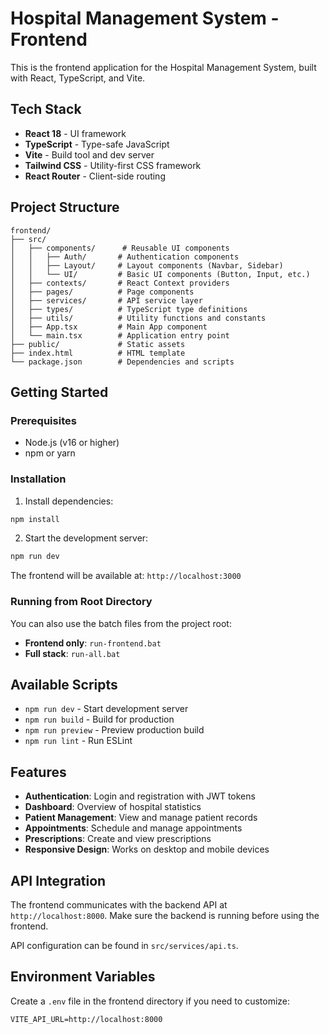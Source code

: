 # Hospital Management System - Frontend

This is the frontend application for the Hospital Management System, built with React, TypeScript, and Vite.

## Tech Stack

- **React 18** - UI framework
- **TypeScript** - Type-safe JavaScript
- **Vite** - Build tool and dev server
- **Tailwind CSS** - Utility-first CSS framework
- **React Router** - Client-side routing

## Project Structure

```
frontend/
├── src/
│   ├── components/      # Reusable UI components
│   │   ├── Auth/       # Authentication components
│   │   ├── Layout/     # Layout components (Navbar, Sidebar)
│   │   └── UI/         # Basic UI components (Button, Input, etc.)
│   ├── contexts/       # React Context providers
│   ├── pages/          # Page components
│   ├── services/       # API service layer
│   ├── types/          # TypeScript type definitions
│   ├── utils/          # Utility functions and constants
│   ├── App.tsx         # Main App component
│   └── main.tsx        # Application entry point
├── public/             # Static assets
├── index.html          # HTML template
└── package.json        # Dependencies and scripts
```

## Getting Started

### Prerequisites

- Node.js (v16 or higher)
- npm or yarn

### Installation

1. Install dependencies:
```bash
npm install
```

2. Start the development server:
```bash
npm run dev
```

The frontend will be available at: `http://localhost:3000`

### Running from Root Directory

You can also use the batch files from the project root:

- **Frontend only**: `run-frontend.bat`
- **Full stack**: `run-all.bat`

## Available Scripts

- `npm run dev` - Start development server
- `npm run build` - Build for production
- `npm run preview` - Preview production build
- `npm run lint` - Run ESLint

## Features

- **Authentication**: Login and registration with JWT tokens
- **Dashboard**: Overview of hospital statistics
- **Patient Management**: View and manage patient records
- **Appointments**: Schedule and manage appointments
- **Prescriptions**: Create and view prescriptions
- **Responsive Design**: Works on desktop and mobile devices

## API Integration

The frontend communicates with the backend API at `http://localhost:8000`. Make sure the backend is running before using the frontend.

API configuration can be found in `src/services/api.ts`.

## Environment Variables

Create a `.env` file in the frontend directory if you need to customize:

```
VITE_API_URL=http://localhost:8000
```

